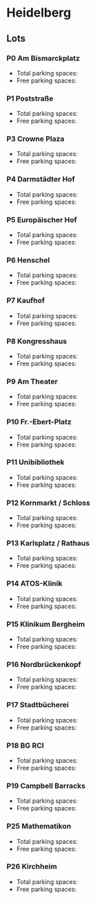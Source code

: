 
# Heidelberg
## Lots

### P0 Am Bismarckplatz

* Total parking spaces: <Value topic="parken-dd/parken-dd/Heidelberg/heidelbergp0ambismarckplatz/total"/>
* Free parking spaces: <Value topic="parken-dd/parken-dd/Heidelberg/heidelbergp0ambismarckplatz/free"/>


### P1 Poststraße

* Total parking spaces: <Value topic="parken-dd/parken-dd/Heidelberg/heidelbergp1poststrasse/total"/>
* Free parking spaces: <Value topic="parken-dd/parken-dd/Heidelberg/heidelbergp1poststrasse/free"/>


### P3 Crowne Plaza

* Total parking spaces: <Value topic="parken-dd/parken-dd/Heidelberg/heidelbergp3crowneplaza/total"/>
* Free parking spaces: <Value topic="parken-dd/parken-dd/Heidelberg/heidelbergp3crowneplaza/free"/>


### P4 Darmstädter Hof 

* Total parking spaces: <Value topic="parken-dd/parken-dd/Heidelberg/heidelbergp4darmstaedterhof/total"/>
* Free parking spaces: <Value topic="parken-dd/parken-dd/Heidelberg/heidelbergp4darmstaedterhof/free"/>


### P5 Europäischer Hof

* Total parking spaces: <Value topic="parken-dd/parken-dd/Heidelberg/heidelbergp5europaeischerhof/total"/>
* Free parking spaces: <Value topic="parken-dd/parken-dd/Heidelberg/heidelbergp5europaeischerhof/free"/>


### P6 Henschel

* Total parking spaces: <Value topic="parken-dd/parken-dd/Heidelberg/heidelbergp6henschel/total"/>
* Free parking spaces: <Value topic="parken-dd/parken-dd/Heidelberg/heidelbergp6henschel/free"/>


### P7 Kaufhof

* Total parking spaces: <Value topic="parken-dd/parken-dd/Heidelberg/heidelbergp7kaufhof/total"/>
* Free parking spaces: <Value topic="parken-dd/parken-dd/Heidelberg/heidelbergp7kaufhof/free"/>


### P8 Kongresshaus

* Total parking spaces: <Value topic="parken-dd/parken-dd/Heidelberg/heidelbergp8kongresshaus/total"/>
* Free parking spaces: <Value topic="parken-dd/parken-dd/Heidelberg/heidelbergp8kongresshaus/free"/>


### P9 Am Theater

* Total parking spaces: <Value topic="parken-dd/parken-dd/Heidelberg/heidelbergp9amtheater/total"/>
* Free parking spaces: <Value topic="parken-dd/parken-dd/Heidelberg/heidelbergp9amtheater/free"/>


### P10 Fr.-Ebert-Platz

* Total parking spaces: <Value topic="parken-dd/parken-dd/Heidelberg/heidelbergp10frebertplatz/total"/>
* Free parking spaces: <Value topic="parken-dd/parken-dd/Heidelberg/heidelbergp10frebertplatz/free"/>


### P11 Unibibliothek

* Total parking spaces: <Value topic="parken-dd/parken-dd/Heidelberg/heidelbergp11unibibliothek/total"/>
* Free parking spaces: <Value topic="parken-dd/parken-dd/Heidelberg/heidelbergp11unibibliothek/free"/>


### P12 Kornmarkt / Schloss

* Total parking spaces: <Value topic="parken-dd/parken-dd/Heidelberg/heidelbergp12kornmarktschloss/total"/>
* Free parking spaces: <Value topic="parken-dd/parken-dd/Heidelberg/heidelbergp12kornmarktschloss/free"/>


### P13 Karlsplatz / Rathaus

* Total parking spaces: <Value topic="parken-dd/parken-dd/Heidelberg/heidelbergp13karlsplatzrathaus/total"/>
* Free parking spaces: <Value topic="parken-dd/parken-dd/Heidelberg/heidelbergp13karlsplatzrathaus/free"/>


### P14 ATOS-Klinik

* Total parking spaces: <Value topic="parken-dd/parken-dd/Heidelberg/heidelbergp14atosklinik/total"/>
* Free parking spaces: <Value topic="parken-dd/parken-dd/Heidelberg/heidelbergp14atosklinik/free"/>


### P15 Klinikum Bergheim

* Total parking spaces: <Value topic="parken-dd/parken-dd/Heidelberg/heidelbergp15klinikumbergheim/total"/>
* Free parking spaces: <Value topic="parken-dd/parken-dd/Heidelberg/heidelbergp15klinikumbergheim/free"/>


### P16 Nordbrückenkopf

* Total parking spaces: <Value topic="parken-dd/parken-dd/Heidelberg/heidelbergp16nordbrueckenkopf/total"/>
* Free parking spaces: <Value topic="parken-dd/parken-dd/Heidelberg/heidelbergp16nordbrueckenkopf/free"/>


### P17 Stadtbücherei

* Total parking spaces: <Value topic="parken-dd/parken-dd/Heidelberg/heidelbergp17stadtbuecherei/total"/>
* Free parking spaces: <Value topic="parken-dd/parken-dd/Heidelberg/heidelbergp17stadtbuecherei/free"/>


### P18 BG RCI

* Total parking spaces: <Value topic="parken-dd/parken-dd/Heidelberg/heidelbergp18bgrci/total"/>
* Free parking spaces: <Value topic="parken-dd/parken-dd/Heidelberg/heidelbergp18bgrci/free"/>


### P19 Campbell Barracks

* Total parking spaces: <Value topic="parken-dd/parken-dd/Heidelberg/heidelbergp19campbellbarracks/total"/>
* Free parking spaces: <Value topic="parken-dd/parken-dd/Heidelberg/heidelbergp19campbellbarracks/free"/>


### P25 Mathematikon

* Total parking spaces: <Value topic="parken-dd/parken-dd/Heidelberg/heidelbergp25mathematikon/total"/>
* Free parking spaces: <Value topic="parken-dd/parken-dd/Heidelberg/heidelbergp25mathematikon/free"/>


### P26 Kirchheim

* Total parking spaces: <Value topic="parken-dd/parken-dd/Heidelberg/heidelbergp26kirchheim/total"/>
* Free parking spaces: <Value topic="parken-dd/parken-dd/Heidelberg/heidelbergp26kirchheim/free"/>

